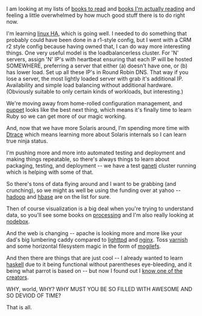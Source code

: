 <!--
.. title: So much to learn, so little time.
.. date: 2008/04/18 13:37
.. slug: index
.. tags:
.. link:
.. description:
-->

I am looking at my lists of [books to read](http://www.goodreads.com/review/list/702622?shelf=to-read) and [books I'm actually reading](http://www.goodreads.com/review/list/702622?shelf=currently-reading) and feeling a little overwhelmed by how much good stuff there is to do right now.

I'm learning [linux HA](http://www.linux-ha.org/), which is going well. I needed to do something that probably could have been done in a r1-style config, but I went with a CRM r2 style config because having owned that, I can do way more interesting things. One very useful model is the loadbalancerless cluster. For 'N' servers, assign 'N' IP's with heartbeat ensuring that each IP will be hosted SOMEWHERE, preferring a server that either (a) doesn't have one, or (b) has lower load. Set up all these IP's in Round Robin DNS. That way if you lose a server, the most lightly loaded server with grab it's additional IP. Availability and simple load balancing without additional hardware. (Obviously suitable to only certain kinds of workloads, but interesting.)

We're moving away from home-rolled configuration management, and [puppet](http://reductivelabs.com/projects/puppet/) looks like the best next thing, which means it's finally time to learn Ruby so we can get more of our magic working.

And, now that we have more Solaris around,  I'm spending more time with [Dtrace](http://en.wikipedia.org/wiki/DTrace) which means learning more about Solaris internals so I can learn true ninja status.

I'm pushing more and more into automated testing and deployment and making things repeatable, so there's always things to learn about packaging, testing, and deployment -- we have a test [ganeti](http://code.google.com/p/ganeti/) cluster running which is helping with some of that.

So there's tons of data flying around and I want to be grabbing (and crunching), so we might as well be using the funding over at yahoo -- [hadoop](http://hadoop.apache.org/core/) and [hbase](http://wiki.apache.org/hadoop/Hbase) are on the list for sure.

Then of course visualization is a big deal when you're trying to understand data, so you'll see some books on [processing](http://processing.org/) and I'm also really looking at [nodebox](http://nodebox.net/code/index.php/Home).

And the web is changing -- apache is looking more and more like your dad's big lumbering caddy compared to [lighttpd](http://www.lighttpd.net/) and [nginx](http://nginx.net/). Toss [varnish](http://en.wikipedia.org/wiki/Varnish_cache) and some horizontal filesystem magic in the form of [mogilefs](http://www.danga.com/mogilefs/).

And then there are things that are just cool -- I already wanted to learn [haskell](http://www.haskell.org/) due to it being functional without parentheses eye-bleeding, and it being what parrot is based on -- but now I found out I [know one of the creators](http://www.flickr.com/photos/harmoniousmanic/2419342543/in/set-72157604581860717/).

WHY, world, WHY? WHY MUST YOU BE SO FILLED WITH AWESOME AND SO DEVIOD OF TIME?

That is all.
